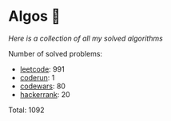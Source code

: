 # Algos 🏯

_Here is a collection of all my solved algorithms_

Number of solved problems:
- [leetcode](https://leetcode.com): 991
- [coderun](https://coderun.yandex.ru/): 1
- [codewars](https://www.codewars.com): 80
- [hackerrank](https://www.hackerrank.com): 20

Total: 1092

